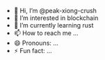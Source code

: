 - 👋 Hi, I’m @peak-xiong-crush
- 👀 I’m interested in blockchain
- 🌱 I’m currently learning rust
- 📫 How to reach me ...
- 😄 Pronouns: ...
- ⚡ Fun fact: ...

<!---
peak-xiong-crush/peak-xiong-crush is a ✨ special ✨ repository because its `README.md` (this file) appears on your GitHub profile.
You can click the Preview link to take a look at your changes.
--->
